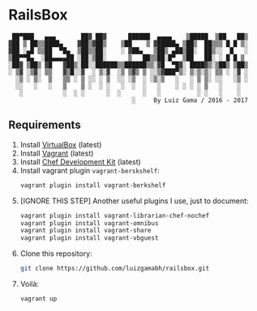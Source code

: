 # RailsBox

```
 ██▀███   ▄▄▄       ██▓ ██▓      ██████  ▄▄▄▄    ▒█████  ▒██   ██▒
▓██ ▒ ██▒▒████▄    ▓██▒▓██▒    ▒██    ▒ ▓█████▄ ▒██▒  ██▒▒▒ █ █ ▒░
▓██ ░▄█ ▒▒██  ▀█▄  ▒██▒▒██░    ░ ▓██▄   ▒██▒ ▄██▒██░  ██▒░░  █   ░
▒██▀▀█▄  ░██▄▄▄▄██ ░██░▒██░      ▒   ██▒▒██░█▀  ▒██   ██░ ░ █ █ ▒ 
░██▓ ▒██▒ ▓█   ▓██▒░██░░██████▒▒██████▒▒░▓█  ▀█▓░ ████▓▒░▒██▒ ▒██▒
░ ▒▓ ░▒▓░ ▒▒   ▓▒█░░▓  ░ ▒░▓  ░▒ ▒▓▒ ▒ ░░▒▓███▀▒░ ▒░▒░▒░ ▒▒ ░ ░▓ ░
  ░▒ ░ ▒░  ▒   ▒▒ ░ ▒ ░░ ░ ▒  ░░ ░▒  ░ ░▒░▒   ░   ░ ▒ ▒░ ░░   ░▒ ░
  ░░   ░   ░   ▒    ▒ ░  ░ ░   ░  ░  ░   ░    ░ ░ ░ ░ ▒   ░    ░  
   ░           ░  ░ ░      ░  ░      ░   ░          ░ ░   ░    ░  
                                  ░     By Luiz Gama / 2016 - 2017
```

## Requirements

1. Install [VirtualBox](https://www.virtualbox.org/wiki/Downloads) (latest)
2. Install [Vagrant](https://www.vagrantup.com/downloads.html) (latest)
3. Install [Chef Development Kit](https://downloads.chef.io/chef-dk/) (latest)
4. Install vagrant plugin `vagrant-berskshelf`:
    ```bash
    vagrant plugin install vagrant-berkshelf
    ```
5. [IGNORE THIS STEP] Another useful plugins I use, just to document:
	```bash
    vagrant plugin install vagrant-librarian-chef-nochef
	vagrant plugin install vagrant-omnibus
	vagrant plugin install vagrant-share
	vagrant plugin install vagrant-vbguest
    ```
6. Clone this repository:
	```bash
    git clone https://github.com/luizgamabh/railsbox.git
    ```
7. Voilà:
	```bash
    vagrant up
    ```
